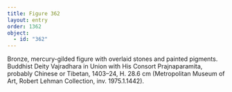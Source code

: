 ```yaml
---
title: Figure 362
layout: entry
order: 1362
object:
  - id: "362"
---
```


Bronze, mercury-gilded figure with overlaid stones and painted pigments. Buddhist Deity Vajradhara in Union with His Consort Prajnaparamita, probably Chinese or Tibetan, 1403–24, H. 28.6 cm (Metropolitan Museum of Art, Robert Lehman Collection, inv. 1975.1.1442).
